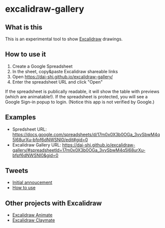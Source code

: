 # excalidraw-gallery

## What is this

This is an experimental tool to show
[Excalidraw](https://excalidraw.com) drawings.

## How to use it

1. Create a Google Spreadsheet
2. In the sheet, copy&paste Excalidraw shareable links
3. Open <https://dai-shi.github.io/excalidraw-gallery/>
4. Enter the spreadsheet URL and click "Open"

If the spreadsheet is publically readable,
it will show the table with previews (which are animatable!).
If the spreadsheet is protected, you will see a Google Sign-in
popup to login. (Notice this app is not verified by Google.)

## Examples

- Spredsheet URL: <https://docs.google.com/spreadsheets/d/17m0x0X3b0OGa_3vvSbwM4q5l68urXu-bfpf6dNWSNI0/edit#gid=0>
- Excalidraw Gallery URL: <https://dai-shi.github.io/excalidraw-gallery/#spreadsheetId=17m0x0X3b0OGa_3vvSbwM4q5l68urXu-bfpf6dNWSNI0&gid=0>

## Tweets

- [Initial annoucement](https://twitter.com/dai_shi/status/1265622487976431618)
- [How to use](https://twitter.com/dai_shi/status/1266309261316943873)

## Other projects with Excalidraw

- [Excalidraw Animate](https://github.com/dai-shi/excalidraw-animate)
- [Excalidraw Claymate](https://github.com/dai-shi/excalidraw-claymate)
